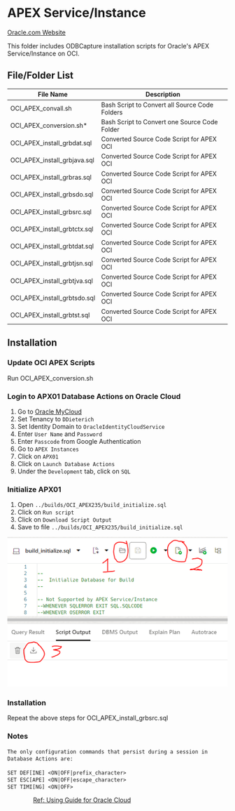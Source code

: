 # APEX Service/Instance

[Oracle.com Website](https://www.oracle.com/application-development/apex/)

This folder includes ODBCapture installation scripts for Oracle's APEX Service/Instance on OCI.


## File/Folder List

File Name                    | Description
-----------------------------|-------------
OCI_APEX_convall.sh          | Bash Script to Convert all Source Code Folders
OCI_APEX_conversion.sh*      | Bash Script to Convert one Source Code Folder
OCI_APEX_install_grbdat.sql  | Converted Source Code Script for APEX OCI
OCI_APEX_install_grbjava.sql | Converted Source Code Script for APEX OCI
OCI_APEX_install_grbras.sql  | Converted Source Code Script for APEX OCI
OCI_APEX_install_grbsdo.sql  | Converted Source Code Script for APEX OCI
OCI_APEX_install_grbsrc.sql  | Converted Source Code Script for APEX OCI
OCI_APEX_install_grbtctx.sql | Converted Source Code Script for APEX OCI
OCI_APEX_install_grbtdat.sql | Converted Source Code Script for APEX OCI
OCI_APEX_install_grbtjsn.sql | Converted Source Code Script for APEX OCI
OCI_APEX_install_grbtjva.sql | Converted Source Code Script for APEX OCI
OCI_APEX_install_grbtsdo.sql | Converted Source Code Script for APEX OCI
OCI_APEX_install_grbtst.sql  | Converted Source Code Script for APEX OCI

## Installation

### Update OCI APEX Scripts

Run OCI_APEX_conversion.sh

### Login to APX01 Database Actions on Oracle Cloud
1. Go to [Oracle MyCloud](https://myservices-ddieterich.console.oraclecloud.com/mycloud/cloudportal/gettingStarted)
2. Set Tenancy to `DDieterich`
3. Set Identity Domain to `OracleIdentityCloudService`
4. Enter `User Name` and `Password`
5. Enter `Passcode` from Google Authentication
6. Go to `APEX Instances`
7. Click on `APX01`
8. Click on `Launch Database Actions`
9. Under the `Development` tab, click on `SQL`

### Initialize APX01
1. Open `../builds/OCI_APEX235/build_initialize.sql`
2. Click on `Run script`
3. Click on `Download Script Output`
4. Save to file `../builds/OCI_APEX235/build_initialize.sql`

![Icons used to Open, Run, and Download the build script.](build_initialize.PNG)

### Installation

Repeat the above steps for OCI_APEX_install_grbsrc.sql


### Notes

```
The only configuration commands that persist during a session in Database Actions are:

SET DEF[INE] <ON|OFF|prefix_character>
SET ESC[APE] <ON|OFF|escape_character>
SET TIMI[NG] <ON|OFF>
```

&nbsp;&nbsp;&nbsp;&nbsp;&nbsp;&nbsp;&nbsp;&nbsp;&nbsp;&nbsp;&nbsp;&nbsp;&nbsp;&nbsp;&nbsp;[Ref: Using Guide for Oracle Cloud](https://docs.oracle.com/en/database/oracle/sql-developer-web/sdwad/sql-page.html#GUID-3B651F54-DE41-42BD-B643-19741A25213A)